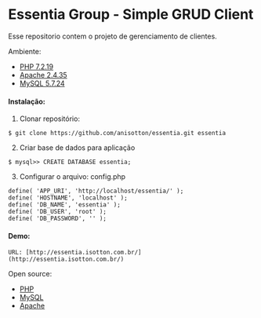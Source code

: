 #  Essentia Group - Simple GRUD Client

Esse repositorio contem o projeto de gerenciamento de clientes.

Ambiente:

- [PHP 7.2.19](https://www.php.net/)
- [Apache 2.4.35](https://httpd.apache.org/)
- [MySQL 5.7.24](https://www.mysql.com)

#### Instalação:

1) Clonar repositório:
```
$ git clone https://github.com/anisotton/essentia.git essentia
```

2) Criar base de dados para aplicação
```
$ mysql>> CREATE DATABASE essentia;
```

3) Configurar o arquivo: config.php
```
define( 'APP_URI', 'http://localhost/essentia/' );
define( 'HOSTNAME', 'localhost' );
define( 'DB_NAME', 'essentia' );
define( 'DB_USER', 'root' );
define( 'DB_PASSWORD', '' );
```

#### Demo:
```
URL: [http://essentia.isotton.com.br/] (http://essentia.isotton.com.br/)
```

Open source:
- [PHP](http://php.net/)
- [MySQL](https://www.mysql.com/)
- [Apache](https://www.apache.org/)